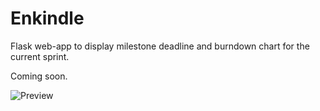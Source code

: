 Enkindle
========

Flask web-app to display milestone deadline and burndown chart for the current sprint.

Coming soon.

![Preview](https://raw.github.com/victorneo/enkindle/master/preview.png)
